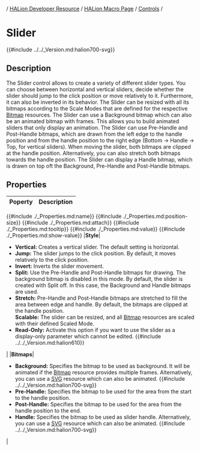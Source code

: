 / [HALion Developer Resource](../../HALion-Developer-Resource.md) / [HALion Macro Page](./HALion-Macro-Page.md) / [Controls](./Controls.md) /

# Slider

{{#include ../../_Version.md:halion700-svg}}

## Description

The Slider control allows to create a variety of different slider types. You can choose between horizontal and vertical sliders, decide whether the slider should jump to the click position or move relatively to it. Furthermore, it can also be inverted in its behavior. The Slider can be resized with all its bitmaps according to the Scale Modes that are defined for the respective [Bitmap](./Bitmap.md) resources. The Slider can use a Background bitmap which can also be an animated bitmap with frames. This allows you to build animated sliders that only display an animation. The Slider can use Pre-Handle and Post-Handle bitmaps, which are drawn from the left edge to the handle position and from the handle position to the right edge (Bottom &rarr; Handle &rarr; Top, for vertical sliders). When moving the slider, both bitmaps are clipped at the handle position. Alternatively, you can also stretch both bitmaps towards the handle position. The Slider can display a Handle bitmap, which is drawn on top oft the Background, Pre-Handle and Post-Handle bitmaps.

## Properties

|Poperty|Description|
|:-|:-|
{{#include ./_Properties.md:name}}
{{#include ./_Properties.md:position-size}}
{{#include ./_Properties.md:attach}}
{{#include ./_Properties.md:tooltip}}
{{#include ./_Properties.md:value}}
{{#include ./_Properties.md:show-value}}
|**Style**|<ul><li>**Vertical:** Creates a vertical slider. The default setting is horizontal.</li><li>**Jump:** The slider jumps to the click position. By default, it moves relatively to the click position.</li><li>**Invert:** Inverts the slider movement.</li><li>**Split:** Use the Pre-Handle and Post-Handle bitmaps for drawing. The background bitmap is disabled in this mode. By default, the slider is created with Split off. In this case, the Background and Handle bitmaps are used.</li><li>**Stretch:** Pre-Handle and Post-Handle bitmaps are stretched to fill the area between edge and handle. By default, the bitmaps are clipped at the handle position.</li>**Scalable:** The slider can be resized, and all [Bitmap](./Bitmap.md) resources are scaled with their defined Scaled Mode.</li><li>**Read-Only:** Activate this option if you want to use the slider as a display-only parameter which cannot be edited. {{#include ../../_Version.md:halion610}}</li></ul>|
|**Bitmaps**|<ul><li>**Background:** Specifies the  bitmap to be used as background. It will be animated if the [Bitmap](./Bitmap.md) resource provides multiple frames. Alternatively, you can use a [SVG](./SVG.md) resource which can also be animated. {{#include ../../_Version.md:halion700-svg}}</li><li>**Pre-Handle:** Specifies the bitmap to be used for the area from the start to the handle position.</li><li>**Post-Handle:** Specifies the bitmap to be used for the area from the handle position to the end.</li><li>**Handle:** Specifies the bitmap to be used as slider handle. Alternatively, you can use a [SVG](./SVG.md) resource which can also be animated. {{#include ../../_Version.md:halion700-svg}}</li></ul>|

